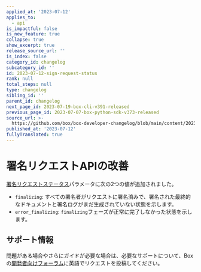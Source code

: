```yaml
---
applied_at: '2023-07-12'
applies_to:
  - api
is_impactful: false
is_new_feature: true
collapse: true
show_excerpt: true
release_source_url: ''
is_index: false
category_id: changelog
subcategory_id: ''
id: 2023-07-12-sign-request-status
rank: null
total_steps: null
type: changelog
sibling_id: ''
parent_id: changelog
next_page_id: 2023-07-19-box-cli-v391-released
previous_page_id: 2023-07-07-box-python-sdk-v373-released
source_url: >-
  https://github.com/box/box-developer-changelog/blob/main/content/2023/07-12-sign-request-status.md
published_at: '2023-07-12'
fullyTranslated: true
---
```

# 署名リクエストAPIの改善

[署名リクエストステータス][1]パラメータに次の2つの値が追加されました。

* `finalizing`: すべての署名者がリクエストに署名済みで、署名された最終的なドキュメントと署名ログがまだ生成されていない状態を示します。
* `error_finalizing`: `finalizing`フェーズが正常に完了しなかった状態を示します。

<!-- more -->

## サポート情報

問題がある場合やさらにガイドが必要な場合は、必要なサポートについて、Boxの[開発者向けフォーラム][2]に英語でリクエストを投稿してください。

[1]: r://sign-request#param-status

[2]: https://forum.box.com/

